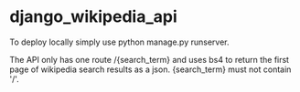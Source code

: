 # django_wikipedia_api

To deploy locally simply use python manage.py runserver.

The API only has one route /{search_term} and uses bs4 to return the first page of wikipedia search results as a json.
{search_term} must not contain '/'.
